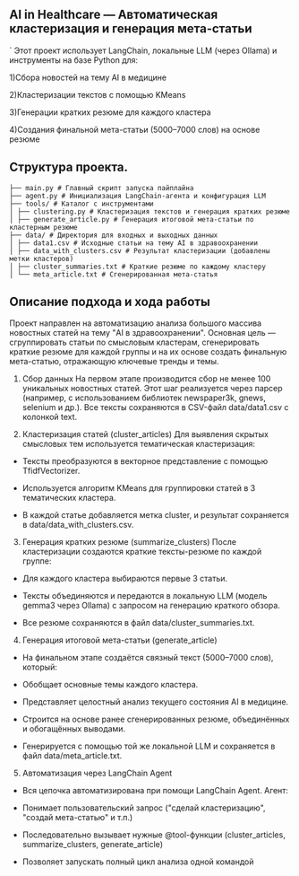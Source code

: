 ## AI in Healthcare — Автоматическая кластеризация и генерация мета-статьи
`
Этот проект использует LangChain, локальные LLM (через Ollama) и инструменты на базе Python для:

1)Сбора новостей на тему AI в медицине

2)Кластеризации текстов с помощью KMeans

3)Генерации кратких резюме для каждого кластера

4)Создания финальной мета-статьи (5000–7000 слов) на основе резюме
## Структура проекта.
```
├── main.py # Главный скрипт запуска пайплайна
├── agent.py # Инициализация LangChain-агента и конфигурация LLM
├── tools/ # Каталог с инструментами
│ ├── clustering.py # Кластеризация текстов и генерация кратких резюме
│ ├── generate_article.py # Генерация итоговой мета-статьи по кластерным резюме
├── data/ # Директория для входных и выходных данных
│ ├── data1.csv # Исходные статьи на тему AI в здравоохранении
│ ├── data_with_clusters.csv # Результат кластеризации (добавлены метки кластеров)
│ ├── cluster_summaries.txt # Краткие резюме по каждому кластеру
│ └── meta_article.txt # Сгенерированная мета-статья
```
## Описание подхода и хода работы
Проект направлен на автоматизацию анализа большого массива новостных статей на тему "AI в здравоохранении". Основная цель — сгруппировать статьи по смысловым кластерам, сгенерировать краткие резюме для каждой группы и на их основе создать финальную мета-статью, отражающую ключевые тренды и темы.

1.  Сбор данных
На первом этапе производится сбор не менее 100 уникальных новостных статей. Этот шаг реализуется через парсер (например, с использованием библиотек newspaper3k, gnews, selenium и др.).
Все тексты сохраняются в CSV-файл data/data1.csv с колонкой text.

2.  Кластеризация статей (cluster_articles)
Для выявления скрытых смысловых тем используется тематическая кластеризация:

* Тексты преобразуются в векторное представление с помощью TfidfVectorizer.

* Используется алгоритм KMeans для группировки статей в 3 тематических кластера.

* В каждой статье добавляется метка cluster, и результат сохраняется в data/data_with_clusters.csv.

3.  Генерация кратких резюме (summarize_clusters)
После кластеризации создаются краткие тексты-резюме по каждой группе:

* Для каждого кластера выбираются первые 3 статьи.

* Тексты объединяются и передаются в локальную LLM (модель gemma3 через Ollama) с запросом на генерацию краткого обзора.

* Все резюме сохраняются в файл data/cluster_summaries.txt.

4.  Генерация итоговой мета-статьи (generate_article)
* На финальном этапе создаётся связный текст (5000–7000 слов), который:

* Обобщает основные темы каждого кластера.

* Представляет целостный анализ текущего состояния AI в медицине.

* Строится на основе ранее сгенерированных резюме, объединённых и обогащённых выводами.

* Генерируется с помощью той же локальной LLM и сохраняется в файл data/meta_article.txt.

5.  Автоматизация через LangChain Agent
* Вся цепочка автоматизирована при помощи LangChain Agent. Агент:

* Понимает пользовательский запрос ("сделай кластеризацию", "создай мета-статью" и т.п.)

* Последовательно вызывает нужные @tool-функции (cluster_articles, summarize_clusters, generate_article)

* Позволяет запускать полный цикл анализа одной командой
